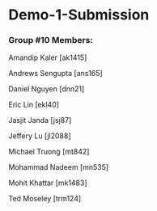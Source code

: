 # Demo-1-Submission

### Group #10 Members:

Amandip Kaler [ak1415]

Andrews Sengupta [ans165]

Daniel Nguyen [dnn21]

Eric Lin [ekl40]

Jasjit Janda [jsj87]

Jeffery Lu [jl2088]

Michael Truong [mt842] 

Mohammad Nadeem [mn535]

Mohit Khattar [mk1483]

Ted Moseley [trm124]
